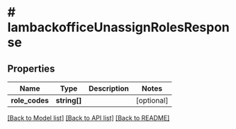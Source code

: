 # # IambackofficeUnassignRolesResponse


## Properties


Name | Type | Description | Notes
------------ | ------------- | ------------- | -------------
**role_codes**| **string[]** |   | [optional]


[[Back to Model list]](../../README.md#models) [[Back to API list]](../../README.md#endpoints) [[Back to README]](../../README.md)